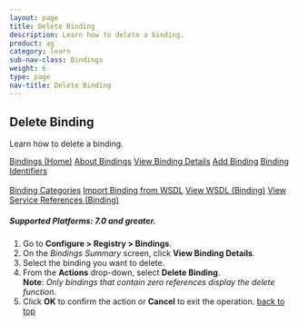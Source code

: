 ```yaml
---
layout: page
title: Delete Binding
description: Learn how to delete a binding.
product: ag
category: learn
sub-nav-class: Bindings
weight:	6
type: page
nav-title: Delete Binding
---
```


## Delete Binding
Learn how to delete a binding.

<a href="bindings_toc.html" class="button secondary">Bindings (Home)</a> <a href="../bindings/about_bindings.html" class="button secondary">About Bindings</a> <a href="../bindings/view_binding_details.html" class="button secondary">View Binding Details</a>    <a href="../bindings/add_binding.html" class="button secondary">Add Binding</a>  <a href="../bindings/binding_identifiers.html" class="button secondary">Binding Identifiers</a> <br><br><a href="../bindings/binding_categories.html" class="button secondary">Binding Categories</a> <a href="../bindings/import_binding_from_wsdl.html" class="button secondary">Import Binding from WSDL</a> <a href="../bindings/view_wsdl_binding.html" class="button secondary">View WSDL (Binding)</a> <a href="../bindings/view_service_references_binding.html" class="button secondary">View Service References (Binding)</a>

<h5 class="stamp">Supported Platforms: 7.0 and greater.</h5>

1. Go to **Configure > Registry > Bindings**.  
2. On the *Bindings Summary* screen, click **View Binding Details**.  
3. Select the binding you want to delete.
4. From the **Actions** drop-down, select **Delete Binding**.  
**Note**: *Only bindings that contain zero references display the delete function.*  
5. Click **OK** to confirm the action or **Cancel** to exit the operation. 
<a href="#top">back to top</a> 